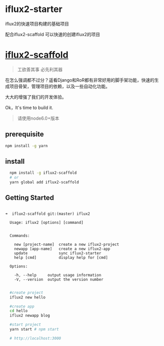 # iflux2-starter

iflux2的快速项目构建的基础项目

配合iflux2-scaffold 可以快速的创建iflux2的项目


# [iflux2-scaffold](https://github.com/brothers-js/iflux2-scaffold)

> 工欲善其事 必先利其器

在怎么强调都不过分？遥看Django和RoR都有非常好用的脚手架功能，快速的生成项目骨架，管理项目的依赖，以及一些自动化功能。

大大的增强了我们的开发体验。

Ok，It's time to build it.

> 请使用node6.0+版本

## prerequisite

```sh
npm install -g yarn
```


## install

```sh
  npm install -g iflux2-scaffold
  # or
  yarn global add iflux2-scaffold
```

## Getting Started

```text

➜  iflux2-scaffold git:(master) iflux2

  Usage: iflux2 [options] [command]


  Commands:

    new [project-name]  create a new iflux2-project
    newapp [app-name]   create a new iflux2-app
    update              sync iflux2-starter
    help [cmd]          display help for [cmd]

  Options:

    -h, --help     output usage information
    -V, --version  output the version number
```


```sh

  #create project
  iflux2 new hello

  #create app
  cd hello
  iflux2 newapp blog

  #start project
  yarn start # npm start 

  # http://localhost:3000
 ```

